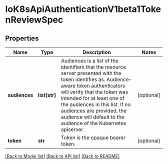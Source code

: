 # IoK8sApiAuthenticationV1beta1TokenReviewSpec

## Properties
Name | Type | Description | Notes
------------ | ------------- | ------------- | -------------
**audiences** | **list[str]** | Audiences is a list of the identifiers that the resource server presented with the token identifies as. Audience-aware token authenticators will verify that the token was intended for at least one of the audiences in this list. If no audiences are provided, the audience will default to the audience of the Kubernetes apiserver. | [optional] 
**token** | **str** | Token is the opaque bearer token. | [optional] 

[[Back to Model list]](../README.md#documentation-for-models) [[Back to API list]](../README.md#documentation-for-api-endpoints) [[Back to README]](../README.md)

